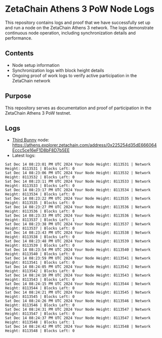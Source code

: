 # ZetaChain Athens 3 PoW Node Logs
This repository contains logs and proof that we have successfully set up and run a node on the ZetaChain Athens 3 network. The logs demonstrate continuous node operation, including synchronization details and performance.

## Contents
- Node setup information
- Synchronization logs with block height details
- Ongoing proof of work logs to verify active participation in the ZetaChain network

## Purpose
This repository serves as documentation and proof of participation in the ZetaChain Athens 3 PoW testnet.

## Logs

- [Third Bunny](https://thirdbunny.xyz/) node: https://athens.explorer.zetachain.com/address/0x225254d35dE666064Eccc5ce16eF1D8bF8D7b5EE
- Latest logs:
```
Sat Dec 14 08:23:01 PM UTC 2024 Your Node Height: 8113531 | Network Height: 8113531 | Blocks Left: 0
Sat Dec 14 08:23:06 PM UTC 2024 Your Node Height: 8113532 | Network Height: 8113532 | Blocks Left: 0
Sat Dec 14 08:23:11 PM UTC 2024 Your Node Height: 8113533 | Network Height: 8113533 | Blocks Left: 0
Sat Dec 14 08:23:17 PM UTC 2024 Your Node Height: 8113534 | Network Height: 8113534 | Blocks Left: 0
Sat Dec 14 08:23:22 PM UTC 2024 Your Node Height: 8113535 | Network Height: 8113535 | Blocks Left: 0
Sat Dec 14 08:23:27 PM UTC 2024 Your Node Height: 8113536 | Network Height: 8113536 | Blocks Left: 0
Sat Dec 14 08:23:33 PM UTC 2024 Your Node Height: 8113536 | Network Height: 8113537 | Blocks Left: 1
Sat Dec 14 08:23:38 PM UTC 2024 Your Node Height: 8113537 | Network Height: 8113537 | Blocks Left: 0
Sat Dec 14 08:23:43 PM UTC 2024 Your Node Height: 8113538 | Network Height: 8113538 | Blocks Left: 0
Sat Dec 14 08:23:48 PM UTC 2024 Your Node Height: 8113539 | Network Height: 8113539 | Blocks Left: 0
Sat Dec 14 08:23:54 PM UTC 2024 Your Node Height: 8113540 | Network Height: 8113540 | Blocks Left: 0
Sat Dec 14 08:23:59 PM UTC 2024 Your Node Height: 8113541 | Network Height: 8113541 | Blocks Left: 0
Sat Dec 14 08:24:05 PM UTC 2024 Your Node Height: 8113542 | Network Height: 8113542 | Blocks Left: 0
Sat Dec 14 08:24:10 PM UTC 2024 Your Node Height: 8113543 | Network Height: 8113543 | Blocks Left: 0
Sat Dec 14 08:24:15 PM UTC 2024 Your Node Height: 8113544 | Network Height: 8113544 | Blocks Left: 0
Sat Dec 14 08:24:21 PM UTC 2024 Your Node Height: 8113545 | Network Height: 8113545 | Blocks Left: 0
Sat Dec 14 08:24:26 PM UTC 2024 Your Node Height: 8113546 | Network Height: 8113546 | Blocks Left: 0
Sat Dec 14 08:24:31 PM UTC 2024 Your Node Height: 8113547 | Network Height: 8113547 | Blocks Left: 0
Sat Dec 14 08:24:37 PM UTC 2024 Your Node Height: 8113547 | Network Height: 8113548 | Blocks Left: 1
Sat Dec 14 08:24:42 PM UTC 2024 Your Node Height: 8113548 | Network Height: 8113548 | Blocks Left: 0
```

